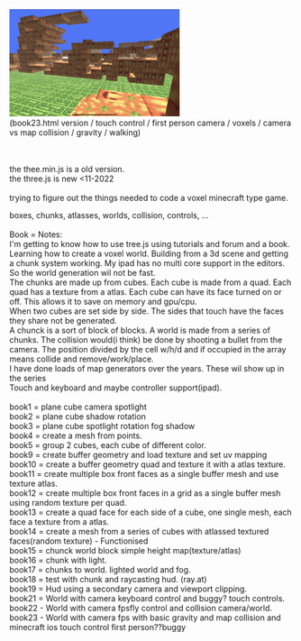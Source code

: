 <br><br>
<img src="Media/7B129187-D317-49F5-8A8A-3A95F9550603.jpeg" width="60%"><br>
(book23.html version / touch control / first person camera / voxels / camera vs map collision / gravity / walking)
<br><br>

<br>
the thee.min.js is a old version.<br>
the three.js is new <11-2022 <br>
<br>
trying to figure out the things needed to code a voxel minecraft type game.<br>

boxes, chunks, atlasses, worlds, collision, controls, ...<br>
<br>
Book = Notes:<br>
I'm getting to know how to use tree.js using tutorials and forum and a book.<br>
Learning how to create a voxel world. Building from a 3d scene and
getting a chunk system working. My ipad has no multi core support in
the editors. So the world generation wil not be fast.<br>
The chunks are made up from cubes. Each cube is made from a quad. Each
quad has a texture from a atlas. Each cube can have its face turned on or
off. This allows it to save on memory and gpu/cpu.<br>
When two cubes are set side by side. The sides that touch have the
faces they share not be generated.<br>
A chunck is a sort of block of blocks. A world is made from a series
of chunks. The collision would(i think) be done by shooting a bullet from
the camera. The position divided by the cell w/h/d and if occupied in the array
means collide and remove/work/place.<br>
I have done loads of map generators over the years. These wil show up in the
series<br>
Touch and keyboard and maybe controller support(ipad).
<br><br>
book1 = plane cube camera spotlight<br>
book2 = plane cube shadow rotation<br>
book3 = plane cube spotlight rotation fog shadow<br>
book4 = create a mesh from points.<br>
book5 = group 2 cubes, each cube of different color.<br>
book9 = create buffer geometry and load texture and set uv mapping<br>
book10 = create a buffer geometry quad and texture it with a atlas texture.<br>
book11 = create multiple box front faces as a single buffer mesh and use texture atlas.<br>
book12 = create multiple box front faces in a grid as a single buffer mesh using random texture per quad.<br>
book13 = create a quad face for each side of a cube, one single mesh, each face a texture from a atlas.<br>
book14 = create a mesh from a series of cubes with atlassed textured faces(random texture) - Functionised<br>
book15 = chunck world block simple height map(texture/atlas)<br>
book16 = chunk with light.<br>
book17 = chunks to world. lighted world and fog.<br>
book18 = test with chunk and raycasting hud. (ray.at)<br>
book19 = Hud using a secondary camera and viewport clipping.<br>
book21 = World with camera keyboard control and buggy? touch controls.<br>
book22 - World with camera fpsfly control and collision camera/world.<br>
book23 - World with camera fps with basic gravity and map collision and minecraft ios touch control first person??buggy<br>

